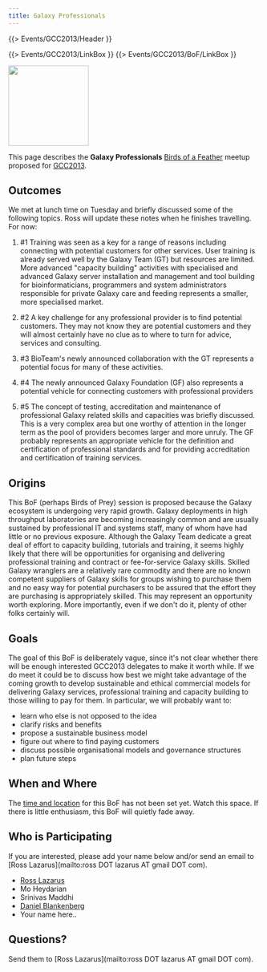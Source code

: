 ```yaml
---
title: Galaxy Professionals
---
```

{{> Events/GCC2013/Header }}



{{> Events/GCC2013/LinkBox }}
{{> Events/GCC2013/BoF/LinkBox }}

<div class='left'><a href='/src/events/gcc2013/bof/index.md'><img src="/src/images/logos/GCC2013BoFLogo.png" alt="" width="160" /></a></div>

This page describes the **Galaxy Professionals** [Birds of a Feather](/src/events/gcc2013/bof/index.md) meetup proposed for [GCC2013](/src/events/gcc2013/index.md). 

## Outcomes

We met at lunch time on Tuesday and briefly discussed some of the following topics.
Ross will update these notes when he finishes travelling. For now:

1. #1 Training was seen as a key for a range of reasons including connecting with potential customers for other services. User training is already served well by the Galaxy Team (GT) but resources are limited. More advanced "capacity building" activities with specialised and advanced Galaxy server installation and management and tool building for bioinformaticians, programmers and system administrators responsible for private Galaxy care and feeding represents a smaller, more specialised market.

1. #2 A key challenge for any professional provider is to find potential customers. They may not know they are potential customers and they will almost certainly have no clue as to where to turn for advice, services and consulting.

1. #3 BioTeam's newly announced collaboration with the GT represents a potential focus for many of these activities.

1. #4 The newly announced Galaxy Foundation (GF) also represents a potential vehicle for connecting customers with professional providers

1. #5 The concept of testing, accreditation and maintenance of professional Galaxy related skills and capacities was briefly discussed. This is a very complex area but one worthy of attention in the longer term as the pool of providers becomes larger and more unruly. The GF probably represents an appropriate vehicle for the definition and certification of professional standards and for providing accreditation and certification of training services. 

## Origins

This BoF (perhaps Birds of Prey) session is proposed because the Galaxy ecosystem is undergoing very rapid growth. Galaxy deployments in high throughput laboratories are becoming increasingly common and are usually sustained by professional IT and systems staff, many of whom have had little or no previous exposure. Although the Galaxy Team dedicate a great deal of effort to capacity building, tutorials and training, it seems highly likely that there will be opportunities for organising and delivering professional training and contract or fee-for-service Galaxy skills. Skilled Galaxy wranglers are a relatively rare commodity and there are no known competent suppliers of Galaxy skills for groups wishing to purchase them and no easy way for potential purchasers to be assured that the effort they are purchasing is appropriately skilled. This may represent an opportunity worth exploring. More importantly, even if we don't do it, plenty of other folks certainly will.

## Goals

The goal of this BoF is deliberately vague, since it's not clear whether there will be enough interested GCC2013 delegates to make it worth while. If we do meet it could be to discuss how best we might take advantage of the coming growth to develop sustainable and ethical commercial models for delivering Galaxy services, professional training and capacity building to those willing to pay for them. In particular, we will probably want to:

* learn who else is not opposed to the idea
* clarify risks and benefits
* propose a sustainable business model 
* figure out where to find paying customers 
* discuss possible organisational models and governance structures
* plan future steps

## When and Where

The [time and location](/src/events/gcc2013/bof/index.md#bof-schedule) for this BoF has not been set yet.  Watch this space. If there is little enthusiasm, this BoF will quietly fade away.

## Who is Participating

If you are interested, please add your name below and/or send an email to [Ross Lazarus](mailto:ross DOT lazarus AT gmail DOT com).

* [Ross Lazarus](/src/fubar/index.md)
* Mo Heydarian
* Srinivas Maddhi
* [Daniel Blankenberg](/src/dan/index.md)
* Your name here..

## Questions?

Send them to [Ross Lazarus](mailto:ross DOT lazarus AT gmail DOT com).

